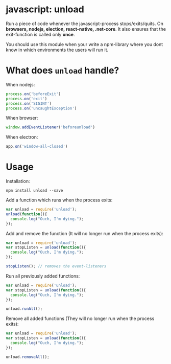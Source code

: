 # javascript: unload

Run a piece of code whenever the javascript-process stops/exits/quits. On **browsers, nodejs, election, react-native, .net-core**. It also ensures that the exit-function is called only **once**.

You should use this module when your write a npm-library where you dont know in which environments the users will run it.

# What does `unload` handle?

When nodejs:
```js
process.on('beforeExit')
process.on('exit')
process.on('SIGINT')
process.on('uncaughtException')
```

When browser:
```js
window.addEventListener('beforeunload')
```

When electron:
```js
app.on('window-all-closed')
```

# Usage

Installation:

`npm install unload --save`

Add a function which runs when the process exits:

```javascript
var unload = require('unload');
unload(function(){
  console.log("Ouch, I'm dying.");
});
```

Add and remove the function (It will no longer run when the process exits):

```javascript
var unload = require('unload');
var stopListen = unload(function(){
  console.log("Ouch, I'm dying.");
});

stopListen(); // removes the event-listeners
```

Run all previously added functions:

```javascript
var unload = require('unload');
var stopListen = unload(function(){
  console.log("Ouch, I'm dying.");
});

unload.runAll();
```

Remove all added functions (They will no longer run when the process exits):
```javascript
var unload = require('unload');
var stopListen = unload(function(){
  console.log("Ouch, I'm dying.");
});

unload.removeAll();
```
